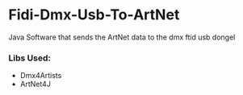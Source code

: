 # Fidi-Dmx-Usb-To-ArtNet
Java Software that sends the ArtNet data to the dmx ftid usb dongel
### Libs Used:  
- Dmx4Artists
- ArtNet4J
